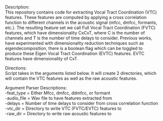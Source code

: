 Description:  
This repository contains code for extracting Vocal Tract Coordination (VTC) features. These features are computed by applying a cross correlation function to different channels in the acoustic signal (mfcc, dmfcc, formants, etc.). The resulting feature set we call Full Vocal Tract Coordination (FVTC) features, which have dimensionality CxCxT, where C is the number of channels and T is the number of time delays to consider. Previous works, have experimented with dimensionality reduction techniques such as eigendecomposition, there is a boolean flag which can be toggled to produce these Eigen Vocal Tract Coordination (EVTC) features. EVTC features have dimensionality of CxT.

Directions:  
Script takes in the arguments listed below. It will create 2 directories, which will contain the VTC features as well as the raw acoustic features. 

Argument Parser Descriptions:  
-feat_type = Either Mfcc, dmfcc, ddmfcc, or formant  
-audio_file = Wav file to have features extracted from  
-delays = Number of time delays to consider from cross correlation function  
-vtc_dir = Directory to write VTC (FVTC/EVTC) features to  
-raw_dir = Directory to write raw acoustic features to  

